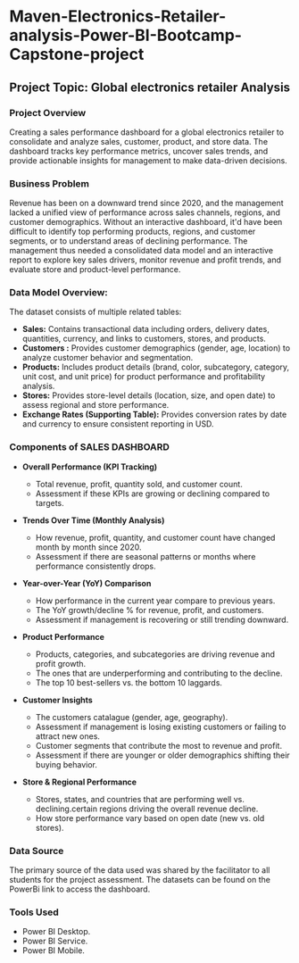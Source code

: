# Maven-Electronics-Retailer-analysis-Power-BI-Bootcamp-Capstone-project

## Project Topic: Global electronics retailer Analysis

### Project Overview 
Creating a sales performance dashboard for a global electronics retailer to consolidate and analyze sales, customer, product, and store data. The dashboard tracks key performance metrics, uncover sales trends, and provide actionable insights for management to make data-driven decisions.

### Business Problem 
Revenue has been on a downward trend since 2020, and the management lacked a unified view of performance across sales channels, regions, and customer demographics. Without an interactive dashboard, it'd have been difficult to identify top performing products, regions, and customer segments, or to understand areas of declining performance. The management thus needed a consolidated data model and an interactive report to explore key sales drivers, monitor revenue and profit trends, and evaluate store and product-level performance.

### Data Model Overview: 
The dataset consists of multiple related tables:

- **Sales:** Contains transactional data including orders, delivery dates, quantities, currency, and links to customers, stores, and products.
- **Customers :** Provides customer demographics (gender, age, location) to analyze customer behavior and segmentation.
- **Products:** Includes product details (brand, color, subcategory, category, unit cost, and unit price) for product performance and profitability analysis.
- **Stores:** Provides store-level details (location, size, and open date) to assess regional and store performance.
- **Exchange Rates (Supporting Table):** Provides conversion rates by date and currency to ensure consistent reporting in USD.

### Components of SALES DASHBOARD

 - **Overall Performance (KPI Tracking)**

     - Total revenue, profit, quantity sold, and customer count.
     - Assessment if these KPIs are growing or declining compared to targets.
 
 - **Trends Over Time (Monthly Analysis)**
  
     - How revenue, profit, quantity, and customer count have changed month by month since 2020.
     - Assessment if there are seasonal patterns or months where performance consistently drops.
 
 - **Year-over-Year (YoY) Comparison**

   - How performance in the current year compare to previous years.
   - The YoY growth/decline % for revenue, profit, and customers.
   - Assessment if management is recovering or still trending downward.

- **Product Performance**

   - Products, categories, and subcategories are driving revenue and profit growth.
   - The ones that are underperforming and contributing to the decline.
   - The top 10 best-sellers vs. the bottom 10 laggards.

- **Customer Insights**
  
   - The customers catalague (gender, age, geography).
   - Assessment if management is losing existing customers or failing to attract new ones.
   - Customer segments that contribute the most to revenue and profit.
   - Assessment if there are younger or older demographics shifting their buying behavior.

- **Store & Regional Performance**

   - Stores, states, and countries that are performing well vs. declining.certain regions driving the overall revenue decline.
   - How store performance vary based on open date (new vs. old stores).

### Data Source
The primary source of the data used was shared by the facilitator to all students for the project assessment. The datasets can be found on the PowerBi link to access the dashboard. 

### Tools Used

- Power BI Desktop. 
- Power BI Service.
- Power BI Mobile.

### 



